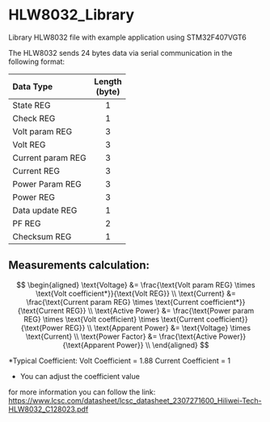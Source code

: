 # HLW8032_Library
Library HLW8032 file with example application using STM32F407VGT6

The HLW8032 sends 24 bytes data via serial communication in the following format:

| Data Type          | Length<br>(byte)|
|:-------------------|:------------:|
| State REG          |   1          |
| Check REG          |   1          |
| Volt param REG     |   3          |
| Volt REG           |   3          |
| Current param REG  |   3          |
| Current REG        |   3          |
| Power Param REG    |   3          |
| Power REG          |   3          |
| Data update REG    |   1          |
| PF REG             |   2          |
| Checksum REG       |   1          |


<h2>Measurements calculation:</h2>

$$
\begin{aligned}
\text{Voltage} &= \frac{\text{Volt param REG} \times \text{Volt coefficient*}}{\text{Volt REG}} \\
\text{Current} &= \frac{\text{Current param REG} \times \text{Current coefficient*}}{\text{Current REG}} \\
\text{Active Power} &= \frac{\text{Power param REG} \times \text{Volt coefficient} \times \text{Current coefficient}}{\text{Power REG}} \\
\text{Apparent Power} &= \text{Voltage} \times \text{Current} \\
\text{Power Factor} &= \frac{\text{Active Power}}{\text{Apparent Power}} \\
\end{aligned}
$$

*Typical Coefficient:
Volt Coefficient        = 1.88
Current Coefficient     = 1
- You can adjust the coefficient value

for more information you can follow the link:<br>
https://www.lcsc.com/datasheet/lcsc_datasheet_2307271600_Hiliwei-Tech-HLW8032_C128023.pdf
